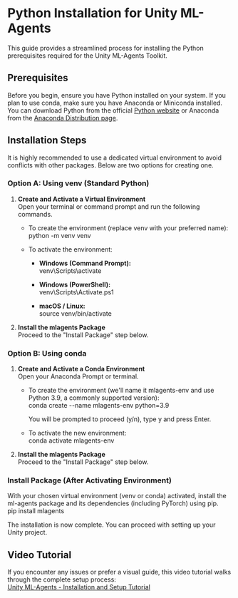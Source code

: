 # **Python Installation for Unity ML-Agents**

This guide provides a streamlined process for installing the Python prerequisites required for the Unity ML-Agents Toolkit.

## **Prerequisites**

Before you begin, ensure you have Python installed on your system. If you plan to use conda, make sure you have Anaconda or Miniconda installed.  
You can download Python from the official [Python website](https://www.python.org/downloads/) or Anaconda from the [Anaconda Distribution page](https://www.anaconda.com/products/distribution).

## **Installation Steps**

It is highly recommended to use a dedicated virtual environment to avoid conflicts with other packages. Below are two options for creating one.

### **Option A: Using venv (Standard Python)**

1. **Create and Activate a Virtual Environment**  
   Open your terminal or command prompt and run the following commands.  
   * To create the environment (replace venv with your preferred name):  
     python \-m venv venv

   * To activate the environment:  
     * **Windows (Command Prompt):**  
       venv\\Scripts\\activate

     * **Windows (PowerShell):**  
       venv\\Scripts\\Activate.ps1

     * **macOS / Linux:**  
       source venv/bin/activate

2. **Install the mlagents Package**  
   Proceed to the "Install Package" step below.

### **Option B: Using conda**

1. **Create and Activate a Conda Environment**  
   Open your Anaconda Prompt or terminal.  
   * To create the environment (we'll name it mlagents-env and use Python 3.9, a commonly supported version):  
     conda create \--name mlagents-env python=3.9

     You will be prompted to proceed (y/n), type y and press Enter.  
   * To activate the new environment:  
     conda activate mlagents-env

2. **Install the mlagents Package**  
   Proceed to the "Install Package" step below.

### **Install Package (After Activating Environment)**

With your chosen virtual environment (venv or conda) activated, install the ml-agents package and its dependencies (including PyTorch) using pip.  
pip install mlagents

The installation is now complete. You can proceed with setting up your Unity project.

## **Video Tutorial**

If you encounter any issues or prefer a visual guide, this video tutorial walks through the complete setup process:  
[Unity ML-Agents \- Installation and Setup Tutorial](https://www.youtube.com/watch?v=bT3SV1SLqHA)